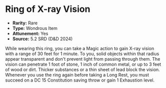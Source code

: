 # Ring of X-ray Vision

- **Rarity:** Rare
- **Type:** Wondrous Item
- **Attunement:** Yes
- **Source:** 5.2 SRD (D&D 2024)

While wearing this ring, you can take a Magic action to gain X-ray vision with a range of 30 feet for 1 minute. To you, solid objects within that radius appear transparent and don't prevent light from passing through them. The vision can penetrate 1 foot of stone, 1 inch of common metal, or up to 3 feet of wood or dirt. Thicker substances or a thin sheet of lead block the vision. Whenever you use the ring again before taking a Long Rest, you must succeed on a DC 15 Constitution saving throw or gain 1 Exhaustion level.

